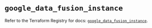 # `google_data_fusion_instance`

Refer to the Terraform Registry for docs: [`google_data_fusion_instance`](https://registry.terraform.io/providers/hashicorp/google/6.23.0/docs/resources/data_fusion_instance).
